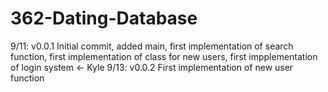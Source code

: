 # 362-Dating-Database
9/11: v0.0.1 Initial commit, added main, first implementation of search function, first implementation of class for new users, first impplementation of login system <- Kyle
9/13: v0.0.2 First implementation of new user function
